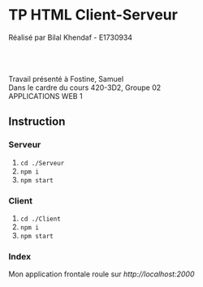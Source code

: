 # TP HTML Client-Serveur

Réalisé par Bilal Khendaf - E1730934
<br/>
<br/>
<br/>
<br/>

Travail présenté à Fostine, Samuel <br/>
Dans le cardre du cours 420-3D2, Groupe 02 <br/>
APPLICATIONS WEB 1


## Instruction
### Serveur

 1. `cd ./Serveur`
 2. `npm i`
 3. `npm start`

### Client

 1. `cd ./Client`
 2. `npm i`
 3. `npm start`


### Index
Mon application frontale roule sur *http://localhost:2000*

